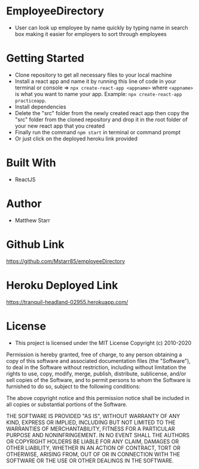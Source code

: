 # EmployeeDirectory
- User can look up employee by name quickly by typing name in search box making it easier for employers to sort through employees

# Getting Started 
- Clone repository to get all necessary files to your local machine
- Install a react app and name it by running this line of code in your terminal or console => `npx create-react-app <appname>` where `<appname>` is what you want to name your app. Example: `npx create-react-app practiceapp`.
- Install dependencies 
- Delete the "src" folder from the newly created react app then copy the "src" folder from the cloned repository and drop it in the root folder of  your new react app that you created
- Finally run the command `npm start` in terminal or command prompt
- Or just click on the deployed heroku link provided

# Built With 
- ReactJS

# Author
- Matthew Starr

# Github Link
https://github.com/Mstarr85/employeeDirectory

# Heroku Deployed Link
https://tranquil-headland-02955.herokuapp.com/

# License
- This project is licensed under the MIT License Copyright (c) 2010-2020

Permission is hereby granted, free of charge, to any person obtaining a copy
of this software and associated documentation files (the "Software"), to deal
in the Software without restriction, including without limitation the rights
to use, copy, modify, merge, publish, distribute, sublicense, and/or sell
copies of the Software, and to permit persons to whom the Software is
furnished to do so, subject to the following conditions:

The above copyright notice and this permission notice shall be included in
all copies or substantial portions of the Software.

THE SOFTWARE IS PROVIDED "AS IS", WITHOUT WARRANTY OF ANY KIND, EXPRESS OR
IMPLIED, INCLUDING BUT NOT LIMITED TO THE WARRANTIES OF MERCHANTABILITY,
FITNESS FOR A PARTICULAR PURPOSE AND NONINFRINGEMENT. IN NO EVENT SHALL THE
AUTHORS OR COPYRIGHT HOLDERS BE LIABLE FOR ANY CLAIM, DAMAGES OR OTHER
LIABILITY, WHETHER IN AN ACTION OF CONTRACT, TORT OR OTHERWISE, ARISING FROM,
OUT OF OR IN CONNECTION WITH THE SOFTWARE OR THE USE OR OTHER DEALINGS IN
THE SOFTWARE.





    
